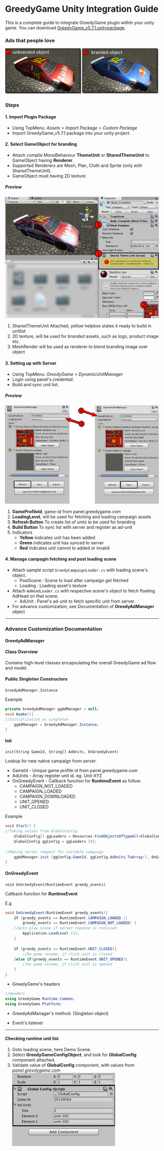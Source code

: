 GreedyGame Unity Integration Guide
===================

This is a complete guide to integrate GreedyGame plugin within your unity game. You can download [GreedyGame_v5.7.1.unitypackage](current-sdk/GreedyGame_v5.7.1.unitypackage).

### Ads that people love
![SharedThemeUnit MonoBehaviour](screen-shots/1_branded_game.png?raw=true "SharedThemeUnit MonoBehaviour attached to Stockcar/Body_Complete" )

### Steps

#### 1. Import Plugin Package
- Using TopMenu: *Assets > Import Package > Custom Package*
- Import GreedyGame_v5.7.1.package into your unity project.

#### 2. Select GameObject for branding
- Attach complie MonoBehaviour **ThemeUnit** or **SharedThemeUnit**  to GameObject having **Renderer**.
- Supported Renderers are Mesh, Plan, Cloth and Sprite (only with SharedThemeUnit).
- GameObject must having 2D texture.

##### Preview
![SharedThemeUnit MonoBehaviour](screen-shots/2_attached_monobehaviour.png?raw=true "SharedThemeUnit MonoBehaviour attached to Stockcar/Body_Complete" )

1. SharedThemeUnit Attached, yellow helpbox states it ready to build in unitlist
2. 2D texture, will be used for branded assets, such as logo, product image etc.
3. MeshRender will be used as renderer to blend branding image over object

#### 3. Setting up with Server
- Using TopMenu: *GreedyGame > DynamicUnitManager*
- Login using panel's credential.
- Build and sync unit list.

##### Preview
![Refresh UnitList](screen-shots/5_refresh_save.png?raw=true "list of units to be used for branding" )

1. **GameProfileId**, game-id from panel.greedygame.com
2. **LoadingLevel**, will be used for fetching and loading campaign assets
3. **Refresh Button** To create list of units to be used for branding
4. **Build Button** To sync list with server and register as ad-unit
5. Indicators
	- **Yellow** indicates unit has been added
	- **Green** indicates unit has synced to server
	- **Red** indicates unit cannot to added or invalid 

#### 4. Manage campagin fetching and post loading scene
- Attach sample script `GreedyCampaignLoader.cs` with loading scene's object.
	- PostScene : Scene to load after campaign get fetched
	- Loading : Loading asset's texture
- Attach `AdHeadLoader.cs` with respective scene's object to fetch floating AdHead on that scene.
	- AdUnit : Panel's ad-unit to fetch specific unit from server. 
- For advance customization, see Documentation of **GreedyAdManager** object
 
---
### Advance Customization Documentation
#### GreedyAdManager
#### Class Overview
Contains high-level classes encapsulating the overall GreedyGame ad flow and model.

#### Public Singleton Constructors
`GreedyAdManager.Instance`

Example
```csharp
private GreedyAdManager ggAdManager = null;
void Awake(){
//Initialization as singleton
	ggAdManager = GreedyAdManager.Instance;
}
```


#### Init
`init(String GameId, String[] AdUnits, OnGreedyEvent)`

Lookup for new native campaign from server.
* GameId - Unique game profile id from panel.greedygame.com
* AdUnits - Array register unit id. eg. Unit-XYZ
* OnGreedyEvent - Callback function for **RuntimeEvent** as follow:
	- CAMPAIGN_NOT_LOADED
	- CAMPAIGN_LOADED
	- CAMPAIGN_DOWNLOADED
	- UNIT_OPENED
	- UNIT_CLOSED

Example
```csharp
void Start() {
//Taking values from GlobalConfig
	GlobalConfig[] ggLoaders = Resources.FindObjectsOfTypeAll<GlobalConfig> ();
	GlobalConfig ggConfig = ggLoaders [0];
	
//Making server request for suitable campaign
	ggAdManager.init (ggConfig.GameId, ggConfig.AdUnits.ToArray(), OnGreedyEvent);
}
```
#### OnGreedyEvent
`void OnGreedyEvent(RuntimeEvent greedy_events)`

Callback function for **RuntimeEvent**

E.g
```csharp
void OnGreedyEvent(RuntimeEvent greedy_events){
	if (greedy_events == RuntimeEvent.CAMPAIGN_LOADED || 
	    greedy_events == RuntimeEvent.CAMPAIGN_NOT_LOADED) {
	//Goto play scene if server reponse is recevied
		Application.LoadLevel (1);
	}

	if (greedy_events == RuntimeEvent.UNIT_CLOSED){
		//Do game resume, if click unit is closed
	}else if(greedy_events == RuntimeEvent.UNIT_OPENED){
		//Do game resume, if click unit is opened
	}
}
```

  - GreedyGame's headers 
```csharp
//Headers
using GreedyGame.Runtime.Common;
using GreedyGame.Platform;
```
  - GreedyAdManager's method. (Singleton object)



  - Event's listener


---
#### Checking runtime unit list

1. Goto loading scene, here Demo Scene.
2. Select **GreedyGameConfigObject**, and look for **GlobalConfig** component attached.
3. Validate value of **GlobalConfig** component, with values from *panel.greedygame.com*
 ![GreedyGameConfigObject](screen-shots/6_global_config.png?raw=true "Checking runtime unit list" )




